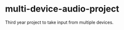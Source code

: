 multi-device-audio-project
==========================

Third year project to take input from multiple devices.
